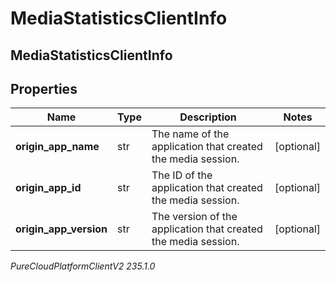 # MediaStatisticsClientInfo

## MediaStatisticsClientInfo

## Properties

|Name | Type | Description | Notes|
|------------ | ------------- | ------------- | -------------|
| **origin_app_name** | str | The name of the application that created the media session. | [optional] |
| **origin_app_id** | str | The ID of the application that created the media session. | [optional] |
| **origin_app_version** | str | The version of the application that created the media session. | [optional] |



_PureCloudPlatformClientV2 235.1.0_
